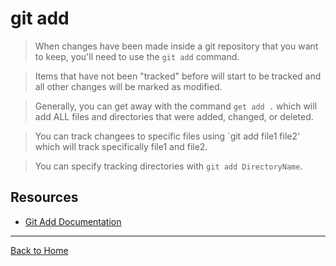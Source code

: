 # git add
>When changes have been made inside a git repository that you want to keep, you'll need to use the `git add` command. 

>Items that have not been "tracked" before will start to be tracked and all other changes will be marked as modified.

>Generally, you can get away with the command `get add .` which will add ALL files and directories that were added, changed, or deleted.

>You can track changees to specific files using `git add file1 file2' which will track specifically file1 and file2.

>You can specify tracking directories with `git add DirectoryName`.

## Resources
- [Git Add Documentation]()
---
[Back to Home](../README.md) 